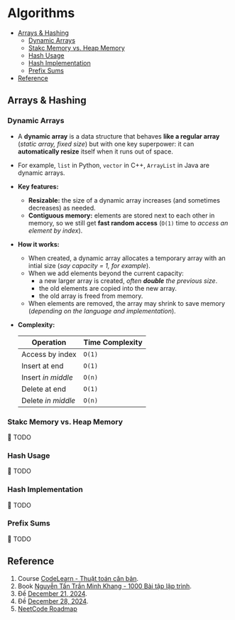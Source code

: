 # Algorithms  <!-- omit in toc -->

- [Arrays \& Hashing](#arrays--hashing)
  - [Dynamic Arrays](#dynamic-arrays)
  - [Stakc Memory vs. Heap Memory](#stakc-memory-vs-heap-memory)
  - [Hash Usage](#hash-usage)
  - [Hash Implementation](#hash-implementation)
  - [Prefix Sums](#prefix-sums)
- [Reference](#reference)


## Arrays & Hashing

### Dynamic Arrays

- A **dynamic array** is a data structure that behaves **like a regular array** (*static array, fixed size*) but with one key superpower: it can **automatically resize** itself when it runs out of space.
- For example, `list` in Python, `vector` in C++, `ArrayList` in Java are dynamic arrays.
- **Key features:**
  - **Resizable:** the size of a dynamic array increases (and sometimes decreases) as needed.
  - **Contiguous memory:** elements are stored next to each other in memory, so we still get **fast random access** (`O(1)` time to *access an element by index*).
- **How it works:**
  - When created, a dynamic array allocates a temporary array with an intial size (*say capacity = 1, for example*).
  - When we add elements beyond the current capacity:
    - a new larger array is created, *often **double** the previous size*.
    - the old elements are copied into the new array.
    - the old array is freed from memory.
  - When elements are removed, the array may shrink to save memory (*depending on the language and implementation*).
- **Complexity:**

  | Operation          | Time Complexity |
  |--------------------|-----------------|
  | Access by index    | `O(1)`          |
  | Insert at end      | `O(1)`          |
  | Insert *in middle* | `O(n)`          |
  | Delete at end      | `O(1)`          |
  | Delete *in middle* | `O(n)`          |


### Stakc Memory vs. Heap Memory

:running: TODO

### Hash Usage

:walking: TODO

### Hash Implementation

:walking: TODO

### Prefix Sums

:walking: TODO

## Reference

1. Course [CodeLearn - Thuật toán căn bản](https://codelearn.io/learning/thuat-toan-can-ban).
2. Book [Nguyễn Tấn Trần Minh Khang - 1000 Bài tập lập trình](high_school/books/Nguyen_Tan_Tran_Minh_Khang_1000_bai_tap_lap_trinh.pdf).
3. Đề [December 21, 2024](high_school/books/DieuChinh_28_De_HSG_Huyen_TinTHCS.pdf).
4. Đề [December 28, 2024](high_school/books/De_2024_12_28.pdf).
5. [NeetCode Roadmap](https://neetcode.io/roadmap)
